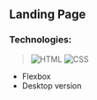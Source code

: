 ## Landing Page

### Technologies:
> ![HTML](https://img.shields.io/badge/HTML-blue?style=for-the-badge&logo=html5&logoColor=white)
> ![CSS](https://img.shields.io/badge/CSS-orange?&style=for-the-badge&logo=css3&logoColor=white)
+ Flexbox
+ Desktop version
